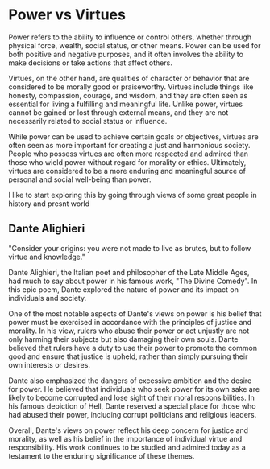 # Power vs Virtues

Power refers to the ability to influence or control others, whether through physical force, wealth, social status, or other means. Power can be used for both positive and negative purposes, and it often involves the ability to make decisions or take actions that affect others.

Virtues, on the other hand, are qualities of character or behavior that are considered to be morally good or praiseworthy. Virtues include things like honesty, compassion, courage, and wisdom, and they are often seen as essential for living a fulfilling and meaningful life. Unlike power, virtues cannot be gained or lost through external means, and they are not necessarily related to social status or influence.

While power can be used to achieve certain goals or objectives, virtues are often seen as more important for creating a just and harmonious society. People who possess virtues are often more respected and admired than those who wield power without regard for morality or ethics. Ultimately, virtues are considered to be a more enduring and meaningful source of personal and social well-being than power.


I like to start exploring this by going through views of some great people in history and presnt world

## Dante Alighieri 

"Consider your origins: you were not made to live as brutes, but to follow virtue and knowledge."

Dante Alighieri, the Italian poet and philosopher of the Late Middle Ages, had much to say about power in his famous work, "The Divine Comedy". In this epic poem, Dante explored the nature of power and its impact on individuals and society.

One of the most notable aspects of Dante's views on power is his belief that power must be exercised in accordance with the principles of justice and morality. In his view, rulers who abuse their power or act unjustly are not only harming their subjects but also damaging their own souls. Dante believed that rulers have a duty to use their power to promote the common good and ensure that justice is upheld, rather than simply pursuing their own interests or desires.

Dante also emphasized the dangers of excessive ambition and the desire for power. He believed that individuals who seek power for its own sake are likely to become corrupted and lose sight of their moral responsibilities. In his famous depiction of Hell, Dante reserved a special place for those who had abused their power, including corrupt politicians and religious leaders.

Overall, Dante's views on power reflect his deep concern for justice and morality, as well as his belief in the importance of individual virtue and responsibility. His work continues to be studied and admired today as a testament to the enduring significance of these themes.
